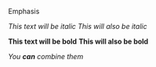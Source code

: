 Emphasis

*This text will be italic*
_This will also be italic_

**This text will be bold**
__This will also be bold__

_You **can** combine them_
